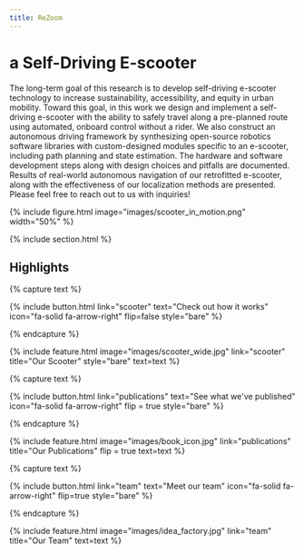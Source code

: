 ```yaml
---
title: ReZoom
---
```

# a Self-Driving E-scooter

The long-term goal of this research is to develop self-driving e-scooter technology to increase sustainability, accessibility, and equity in urban mobility. Toward this goal, in this work we design and implement a self-driving e-scooter with the ability to safely travel along a pre-planned route using automated, onboard control without a rider. We also construct an autonomous driving framework by synthesizing open-source robotics software libraries with custom-designed modules specific to an e-scooter, including path planning and state estimation. The hardware and software development steps along with design choices and pitfalls are documented. Results of real-world autonomous navigation of our retrofitted e-scooter, along with the effectiveness of our localization methods are presented. Please feel free to reach out to us with inquiries!

{% include figure.html image="images/scooter_in_motion.png" width="50%" %}

{% include section.html %}



## Highlights

{% capture text %}

{%
  include button.html
  link="scooter"
  text="Check out how it works"
  icon="fa-solid fa-arrow-right"
  flip=false
  style="bare"
%}

{% endcapture %}

{%
  include feature.html
  image="images/scooter_wide.jpg"
  link="scooter"
  title="Our Scooter"
  style="bare"
  text=text
%}

{% capture text %}

{%
  include button.html
  link="publications"
  text="See what we've published"
  icon="fa-solid fa-arrow-right"
  flip = true
  style="bare"
%}

{% endcapture %}

{%
  include feature.html
  image="images/book_icon.jpg"
  link="publications"
  title="Our Publications"
  flip = true
  text=text
%}


{% capture text %}

{%
  include button.html
  link="team"
  text="Meet our team"
  icon="fa-solid fa-arrow-right"
  flip=true
  style="bare"
%}

{% endcapture %}

{%
  include feature.html
  image="images/idea_factory.jpg"
  link="team"
  title="Our Team"
  text=text
%}
